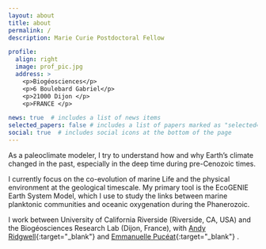```yaml
---
layout: about
title: about
permalink: /
description: Marie Curie Postdoctoral Fellow

profile:
  align: right
  image: prof_pic.jpg
  address: >
    <p>Biogéosciences</p>
    <p>6 Boulebard Gabriel</p>
    <p>21000 Dijon </p>
    <p>FRANCE </p>

news: true  # includes a list of news items
selected_papers: false # includes a list of papers marked as "selected={true}"
social: true  # includes social icons at the bottom of the page
---
```


As a paleoclimate modeler, I try to understand how and why Earth’s climate changed in the past, especially in the deep time during pre-Cenozoic times. 

I currently focus on the co-evolution of marine Life and the physical environment at the geological timescale. My primary tool is the EcoGENIE Earth System Model, which I use to study the links between marine planktonic communities and oceanic oxygenation during the Phanerozoic.

I work between University of California Riverside (Riverside, CA, USA) and the Biogéosciences Research Lab (Dijon, France), with [Andy Ridgwell](https://www.seao2.info/){:target="\_blank"} and [Emmanuelle Pucéat](http://emmanuelle.puceat.free.fr/){:target="\_blank"} . 


